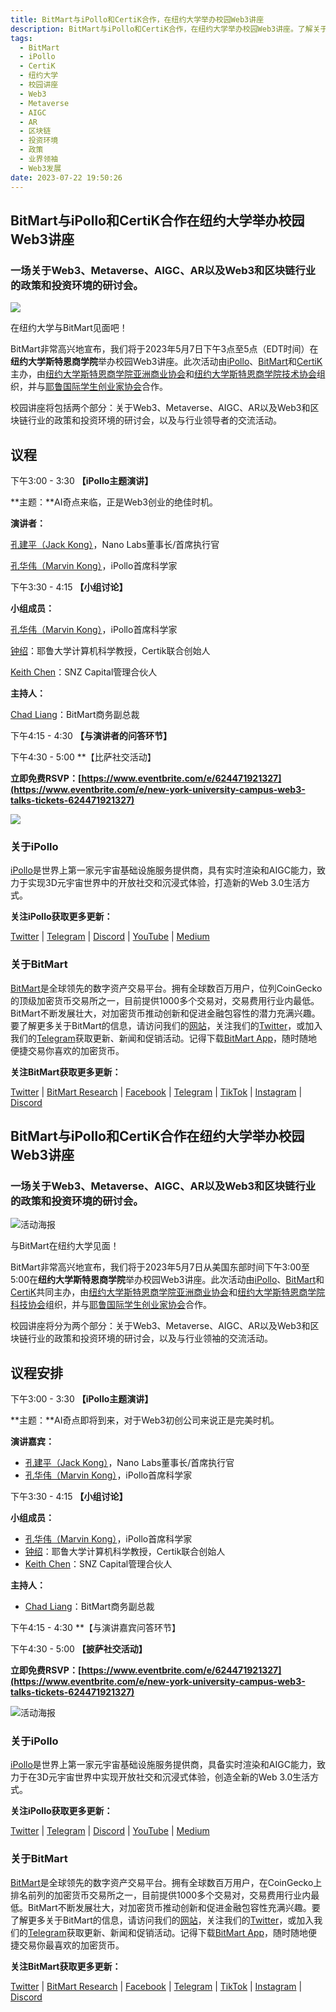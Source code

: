 ```yaml
---
title: BitMart与iPollo和CertiK合作，在纽约大学举办校园Web3讲座
description: BitMart与iPollo和CertiK合作，在纽约大学举办校园Web3讲座。了解关于Web3、Metaverse、AIGC、AR以及Web3和区块链行业的最新政策和投资环境。与业界领袖交流，探索Web3的未来发展。 
tags: 
  - BitMart
  - iPollo
  - CertiK
  - 纽约大学
  - 校园讲座
  - Web3
  - Metaverse
  - AIGC
  - AR
  - 区块链
  - 投资环境
  - 政策
  - 业界领袖
  - Web3发展
date: 2023-07-22 19:50:26
---
```


## **BitMart与iPollo和CertiK合作在纽约大学举办校园Web3讲座**

### 一场关于Web3、Metaverse、AIGC、AR以及Web3和区块链行业的政策和投资环境的研讨会。

![](https://cdn-images-1.medium.com/max/9002/1*tkVUCvGa715ADZgAwwkzRQ.jpeg)

在纽约大学与BitMart见面吧！

BitMart非常高兴地宣布，我们将于2023年5月7日下午3点至5点（EDT时间）在**纽约大学斯特恩商学院**举办校园Web3讲座。此次活动由[iPollo](https://ipollo.org/)、[BitMart](https://www.bitmart.com/)和[CertiK](https://www.certik.com/)主办，由[纽约大学斯特恩商学院亚洲商业协会](https://nyustern.campusgroups.com/abs/home/)和[纽约大学斯特恩商学院技术协会](https://www.nyusterntech.com/)组织，并与[耶鲁国际学生创业家协会](https://yaleconnect.yale.edu/yea/home/)合作。

校园讲座将包括两个部分：关于Web3、Metaverse、AIGC、AR以及Web3和区块链行业的政策和投资环境的研讨会，以及与行业领导者的交流活动。

## **议程**

下午3:00 - 3:30 **【iPollo主题演讲】**

**主题：**AI奇点来临，正是Web3创业的绝佳时机。

**演讲者：**

[孔建平（Jack Kong）](https://ir.nano.cn/corporate-information/management-team)，Nano Labs董事长/首席执行官

[孔华伟（Marvin Kong）](https://ir.nano.cn/corporate-information/management-team)，iPollo首席科学家

下午3:30 - 4:15 **【小组讨论】**

**小组成员：**

[孔华伟（Marvin Kong）](https://ir.nano.cn/corporate-information/management-team)，iPollo首席科学家

[钟绍](https://www.linkedin.com/in/zhong-shao-545b754/)：耶鲁大学计算机科学教授，Certik联合创始人

[Keith Chen](https://www.linkedin.com/in/kechen82/)：SNZ Capital管理合伙人

**主持人：**

[Chad Liang](https://www.linkedin.com/in/cliang14/)：BitMart商务副总裁

下午4:15 - 4:30 **【与演讲者的问答环节】**

下午4:30 - 5:00 **【比萨社交活动】

**立即免费RSVP：[https://www.eventbrite.com/e/624471921327](https://www.eventbrite.com/e/new-york-university-campus-web3-talks-tickets-624471921327)**

![](https://cdn-images-1.medium.com/max/4502/1*-1g_Q_vILC9TqhqUsfv3mw.jpeg)

### **关于iPollo**

[iPollo](https://ipollo.org/)是世界上第一家元宇宙基础设施服务提供商，具有实时渲染和AIGC能力，致力于实现3D元宇宙世界中的开放社交和沉浸式体验，打造新的Web 3.0生活方式。

**关注iPollo获取更多更新：**

[Twitter](https://twitter.com/iPolloverse) | [Telegram](https://t.me/iPolloChain) | [Discord](https://discord.com/invite/8VTVnApfqG) | [YouTube](https://www.youtube.com/@iPolloverse) | [Medium](https://medium.com/@ipollo)

### **关于BitMart**

[BitMart](https://www.bitmart.com/)是全球领先的数字资产交易平台。拥有全球数百万用户，位列CoinGecko的顶级加密货币交易所之一，目前提供1000多个交易对，交易费用行业内最低。BitMart不断发展壮大，对加密货币推动创新和促进金融包容性的潜力充满兴趣。要了解更多关于BitMart的信息，请访问我们的[网站](https://www.bitmart.com/)，关注我们的[Twitter](https://twitter.com/BitMartExchange)，或加入我们的[Telegram](https://t.me/BitMartExchange)获取更新、新闻和促销活动。记得下载[BitMart App](https://www.bitmart.com/app/en)，随时随地便捷交易你喜欢的加密货币。

**关注BitMart获取更多更新：**

[Twitter](https://twitter.com/BitMartExchange) | [BitMart Research](https://twitter.com/BitMartResearch) | [Facebook](https://www.facebook.com/bitmartexchange/) | [Telegram](https://t.me/BitMartExchange) | [TikTok](https://www.tiktok.com/@bitmart.exchange) | [Instagram](https://instagram.com/bitmart_exchange?utm_medium=copy_link) | [Discord](https://discord.com/invite/RTT4vweX2X)

## **BitMart与iPollo和CertiK合作在纽约大学举办校园Web3讲座**

### 一场关于Web3、Metaverse、AIGC、AR以及Web3和区块链行业的政策和投资环境的研讨会。

![活动海报](https://cdn-images-1.medium.com/max/9002/1*tkVUCvGa715ADZgAwwkzRQ.jpeg)

与BitMart在纽约大学见面！

BitMart非常高兴地宣布，我们将于2023年5月7日从美国东部时间下午3:00至5:00在**纽约大学斯特恩商学院**举办校园Web3讲座。此次活动由[iPollo](https://ipollo.org/)、[BitMart](https://www.bitmart.com/)和[CertiK](https://www.certik.com/)共同主办，由[纽约大学斯特恩商学院亚洲商业协会](https://nyustern.campusgroups.com/abs/home/)和[纽约大学斯特恩商学院科技协会](https://www.nyusterntech.com/)组织，并与[耶鲁国际学生创业家协会](https://yaleconnect.yale.edu/yea/home/)合作。

校园讲座将分为两个部分：关于Web3、Metaverse、AIGC、AR以及Web3和区块链行业的政策和投资环境的研讨会，以及与行业领袖的交流活动。

## **议程安排**

下午3:00 - 3:30 **【iPollo主题演讲】**

**主题：**AI奇点即将到来，对于Web3初创公司来说正是完美时机。

**演讲嘉宾：**

- [孔建平（Jack Kong）](https://ir.nano.cn/corporate-information/management-team)，Nano Labs董事长/首席执行官
- [孔华伟（Marvin Kong）](https://ir.nano.cn/corporate-information/management-team)，iPollo首席科学家

下午3:30 - 4:15 **【小组讨论】**

**小组成员：**

- [孔华伟（Marvin Kong）](https://ir.nano.cn/corporate-information/management-team)，iPollo首席科学家
- [钟绍](https://www.linkedin.com/in/zhong-shao-545b754/)：耶鲁大学计算机科学教授，Certik联合创始人
- [Keith Chen](https://www.linkedin.com/in/kechen82/)：SNZ Capital管理合伙人

**主持人：**

- [Chad Liang](https://www.linkedin.com/in/cliang14/)：BitMart商务副总裁

下午4:15 - 4:30 **【与演讲嘉宾问答环节】

下午4:30 - 5:00 **【披萨社交活动】**

**立即免费RSVP：[https://www.eventbrite.com/e/624471921327](https://www.eventbrite.com/e/new-york-university-campus-web3-talks-tickets-624471921327)**

![活动海报](https://cdn-images-1.medium.com/max/4502/1*-1g_Q_vILC9TqhqUsfv3mw.jpeg)

### **关于iPollo**

[iPollo](https://ipollo.org/)是世界上第一家元宇宙基础设施服务提供商，具备实时渲染和AIGC能力，致力于在3D元宇宙世界中实现开放社交和沉浸式体验，创造全新的Web 3.0生活方式。

**关注iPollo获取更多更新：**

[Twitter](https://twitter.com/iPolloverse) | [Telegram](https://t.me/iPolloChain) | [Discord](https://discord.com/invite/8VTVnApfqG) | [YouTube](https://www.youtube.com/@iPolloverse) | [Medium](https://medium.com/@ipollo)

### **关于BitMart**

[BitMart](https://www.bitmart.com/)是全球领先的数字资产交易平台。拥有全球数百万用户，在CoinGecko上排名前列的加密货币交易所之一，目前提供1000多个交易对，交易费用行业内最低。BitMart不断发展壮大，对加密货币推动创新和促进金融包容性充满兴趣。要了解更多关于BitMart的信息，请访问我们的[网站](https://www.bitmart.com/)，关注我们的[Twitter](https://twitter.com/BitMartExchange)，或加入我们的[Telegram](https://t.me/BitMartExchange)获取更新、新闻和促销活动。记得下载[BitMart App](https://www.bitmart.com/app/en)，随时随地便捷交易你最喜欢的加密货币。

**关注BitMart获取更多更新：**

[Twitter](https://twitter.com/BitMartExchange) | [BitMart Research](https://twitter.com/BitMartResearch) | [Facebook](https://www.facebook.com/bitmartexchange/) | [Telegram](https://t.me/BitMartExchange) | [TikTok](https://www.tiktok.com/@bitmart.exchange) | [Instagram](https://instagram.com/bitmart_exchange?utm_medium=copy_link) | [Discord](https://discord.com/invite/RTT4vweX2X)



